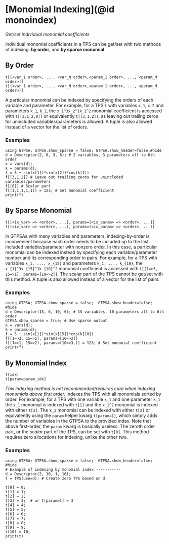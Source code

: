 # [Monomial Indexing](@id monoindex)
*Get/set individual monomial coefficients*

Individual monomial coefficients in a TPS can be get/set with two methods of indexing: **by order**, and **by sparse monomial**. 

## By Order
```
t[[<var_1 order>, ..., <var_N order>,<param_1 order>, ..., <param_M order>]]
t[(<var_1 order>, ..., <var_N order>,<param_1 order>, ..., <param_M order>)]
```

A particular monomial can be indexed by specifying the orders of each variable and parameter. For example, for a TPS `t` with variables ``x_1``, ``x_2`` and parameters ``k_1``, ``k_2``, the ``x_1^3x_2^1k_1^2`` monomial coefficient is accessed with `t[[3,1,2,0]]` or equivalently `t[[3,1,2]]`, as leaving out trailing zeros for unincluded variables/parameters is allowed. A tuple is also allowed instead of a vector for the list of orders.

### Examples
```@repl
using GTPSA; GTPSA.show_sparse = false; GTPSA.show_header=false;#hide
d = Descriptor(2, 6, 3, 6); # 2 variables, 3 parameters all to 6th order
x = vars(d);
k = params(d);
f = 5 + sin(x[1])*sin(x[2])*cos(k[1])
f[[3,1,2]] # Leave out trailing zeros for unincluded variables/parameters
f[[0]] # Scalar part
f[(1,1,1,1,1)] = 123; # Set monomial coefficient
print(f)
```

## By Sparse Monomial
```
t[[<ix_var> => <order>, ...], params=[<ix_param> => <order>, ...]]
t[(<ix_var> => <order>, ...), params=(<ix_param> => <order>, ...)]
```

In GTPSAs with many variables and parameters, indexing-by-order is inconvenient because each order needs to be included up to the last included variable/parameter with nonzero order. In this case, a particular monomial can be indexed instead by specifying each variable/parameter number and its corresponding order in pairs. For example, for a TPS with variables ``x_1, ..., x_{15}`` and parameters ``k_1, ..., k_{10}``, the ``x_{1}^3x_{15}^1k_{10}^2`` monomial coefficient is accessed with `t[[1=>3, 15=>1], params=[10=>2]]`. The scalar part of the TPS cannot be get/set with this method. A tuple is also allowed instead of a vector for the list of pairs.

### Examples
```@repl
using GTPSA; GTPSA.show_sparse = false;  GTPSA.show_header=false; #hide
d = Descriptor(15, 6, 10, 6); # 15 variables, 10 parameters all to 6th order
GTPSA.show_sparse = true; # Use sparse output
x = vars(d);
k = params(d);
f = 5 + sin(x[1])*sin(x[15])*cos(k[10])
f[[1=>3, 15=>1], params=[10=>2]]
f[(1=>1, 15=>2), params=(10=>3,)] = 123; # Set monomial coefficient
print(f)
```

## By Monomial Index
```
t[idx]
t[param=param_idx]
```

*This indexing method is not recommended/requires care when indexing monomials above first order.* Indexes the TPS with all monomials sorted by order. For example, for a TPS with one variable ``x_1`` and one parameter ``k_1`` the ``x_1`` monomial is indexed with `t[1]` and the ``x_1^2`` monomial is indexed with either `t[3]`. The ``k_1`` monomial can be indexed with either `t[2]` or equivalently using the `param` helper kwarg `t[param=1]`, which simply adds the number of variables in the GTPSA to the provided index. Note that above first-order, the `param` kwarg is basically useless. The zeroth order part, or the *scalar* part of the TPS, can be set with `t[0]`. This method requires zero allocations for indexing, unlike the other two.

### Examples
```@repl
using GTPSA; GTPSA.show_sparse = false;  GTPSA.show_header=false; #hide
# Example of indexing by monomial index -----------
d = Descriptor(2, 10, 1, 10);
t = TPS(use=d); # Create zero TPS based on d

t[0] = 0;
t[1] = 1;
t[2] = 2;
t[3] = 3;  # or t[param=1] = 3
t[4] = 4;
t[5] = 5; 
t[6] = 6;
t[7] = 7;
t[8] = 8;
t[9] = 9;
t[10] = 10;
print(t)
```



